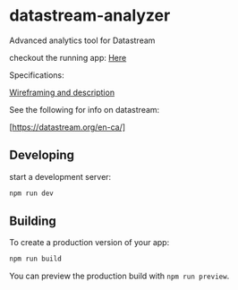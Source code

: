 # datastream-analyzer

Advanced analytics tool for Datastream

checkout the running app: [Here](https://datastream-analyzer.vercel.app/data-viewer)

Specifications:

[Wireframing and description](https://github.com/KeeganShaw-GIS/datastream-analyzer/wiki/Prototype-%E2%80%90-2025%E2%80%9008%E2%80%9017)


See the following for info on datastream:

[https://datastream.org/en-ca/]

## Developing

start a development server:

```sh
npm run dev
```

## Building

To create a production version of your app:

```sh
npm run build
```

You can preview the production build with `npm run preview`.


